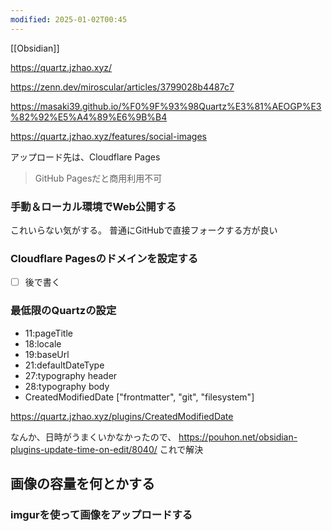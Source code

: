 ```yaml
---
modified: 2025-01-02T00:45
---
```



[[Obsidian]]


https://quartz.jzhao.xyz/

https://zenn.dev/miroscular/articles/3799028b4487c7

https://masaki39.github.io/%F0%9F%93%98Quartz%E3%81%AEOGP%E3%82%92%E5%A4%89%E6%9B%B4

https://quartz.jzhao.xyz/features/social-images


アップロード先は、Cloudflare Pages
> GitHub Pagesだと商用利用不可





### 手動＆ローカル環境でWeb公開する
これいらない気がする。
普通にGitHubで直接フォークする方が良い



### Cloudflare Pagesのドメインを設定する
- [ ] 後で書く


### 最低限のQuartzの設定
- 11:pageTitle
- 18:locale
- 19:baseUrl
- 21:defaultDateType
- 27:typography header
- 28:typography body
- CreatedModifiedDate \["frontmatter", "git", "filesystem"]

https://quartz.jzhao.xyz/plugins/CreatedModifiedDate

なんか、日時がうまくいかなかったので、
https://pouhon.net/obsidian-plugins-update-time-on-edit/8040/
これで解決


## 画像の容量を何とかする
### imgurを使って画像をアップロードする
